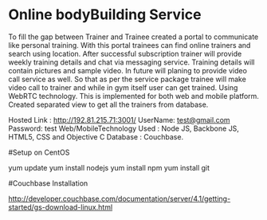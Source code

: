# Online bodyBuilding Service

To fill the gap between Trainer and Trainee created a portal to communicate like personal training.  With this portal trainees can find online trainers and search using location. After successful subscription trainer will provide weekly training details and chat via messaging service. Training details will contain pictures and sample video. In future will planing to provide video call service as well. So that as per the service package trainee will make video call to trainer and while in gym itself user can get trained. Using WebRTC technology. This is implemented for both web and mobile platform. Created separated view to get all the trainers from database.

Hosted Link : http://192.81.215.71:3001/
UserName: test@gmail.com
Password: test
Web/MobileTechnology Used : Node JS, Backbone JS, HTML5, CSS and Objective C
Database : Couchbase.

#Setup on CentOS

yum update
yum install nodejs
yum install npm
yum install git

#Couchbase Installation

http://developer.couchbase.com/documentation/server/4.1/getting-started/gs-download-linux.html




